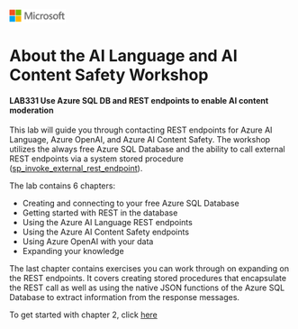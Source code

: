 ![A picture of the Microsoft Logo](./media/graphics/microsoftlogo.png)

# About the AI Language and AI Content Safety Workshop
#### LAB331 Use Azure SQL DB and REST endpoints to enable AI content moderation

This lab will guide you through contacting REST endpoints for Azure AI Language, Azure OpenAI, and Azure AI Content Safety. The workshop utilizes the always free Azure SQL Database and the ability to call external REST endpoints via a system stored procedure ([sp_invoke_external_rest_endpoint](https://learn.microsoft.com/en-us/sql/relational-databases/system-stored-procedures/sp-invoke-external-rest-endpoint-transact-sql?view=azuresqldb-current&tabs=request-headers)).

The lab contains 6 chapters:
* Creating and connecting to your free Azure SQL Database
* Getting started with REST in the database
* Using the Azure AI Language REST endpoints
* Using the Azure AI Content Safety endpoints
* Using Azure OpenAI with your data
* Expanding your knowledge

The last chapter contains exercises you can work through on expanding on the REST endpoints. It covers creating stored procedures that encapsulate the REST call as well as using the native JSON functions of the Azure SQL Database to extract information from the response messages.

To get started with chapter 2, click [here](./2-create-azure-SQL-database.md)